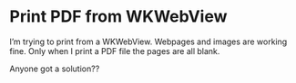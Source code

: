# Print PDF from WKWebView

I’m trying to print from a WKWebView. Webpages and images are working fine.
Only when I print a PDF file the pages are all blank.

Anyone got a solution??

